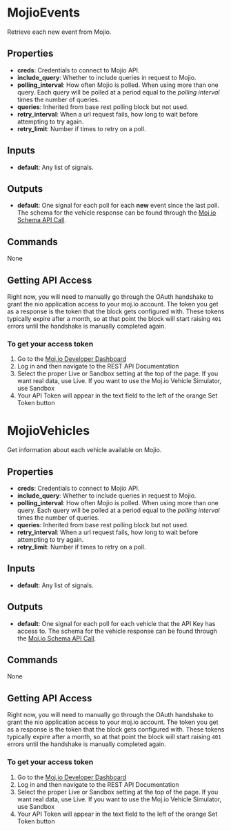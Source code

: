 MojioEvents
===========
Retrieve each new event from Mojio.

Properties
----------
- **creds**: Credentials to connect to Mojio API.
- **include_query**: Whether to include queries in request to Mojio.
- **polling_interval**: How often Mojio is polled. When using more than one query. Each query will be polled at a period equal to the *polling interval* times the number of queries.
- **queries**: Inherited from base rest polling block but not used.
- **retry_interval**: When a url request fails, how long to wait before attempting to try again.
- **retry_limit**: Number if times to retry on a poll.

Inputs
------
- **default**: Any list of signals.

Outputs
-------
- **default**: One signal for each poll for each **new** event since the last poll. The schema for the vehicle response can be found through the [Moj.io Schema API Call](https://api.moj.io/v1/Schema?entityType=Event).

Commands
--------
None

Getting API Access
------------------
Right now, you will need to manually go through the OAuth handshake to grant the nio application access to your moj.io account. The token you get as a response is the token that the block gets configured with. These tokens typically expire after a month, so at that point the block will start raising `401` errors until the handshake is manually completed again.
### To get your access token
 1. Go to the [Moj.io Developer Dashboard](https://developer.moj.io/dashboard)
 2. Log in and then navigate to the REST API Documentation
 3. Select the proper Live or Sandbox setting at the top of the page. If you want real data, use Live. If you want to use the Moj.io Vehicle Simulator, use Sandbox
 4. Your API Token will appear in the text field to the left of the orange Set Token button

MojioVehicles
=============
Get information about each vehicle available on Mojio.

Properties
----------
- **creds**: Credentials to connect to Mojio API.
- **include_query**: Whether to include queries in request to Mojio.
- **polling_interval**: How often Mojio is polled. When using more than one query. Each query will be polled at a period equal to the *polling interval* times the number of queries.
- **queries**: Inherited from base rest polling block but not used.
- **retry_interval**: When a url request fails, how long to wait before attempting to try again.
- **retry_limit**: Number if times to retry on a poll.

Inputs
------
- **default**: Any list of signals.

Outputs
-------
- **default**: One signal for each poll for each vehicle that the API Key has access to. The schema for the vehicle response can be found through the [Moj.io Schema API Call](https://api.moj.io/v1/Schema?entityType=Vehicle).

Commands
--------
None

Getting API Access
------------------
Right now, you will need to manually go through the OAuth handshake to grant the nio application access to your moj.io account. The token you get as a response is the token that the block gets configured with. These tokens typically expire after a month, so at that point the block will start raising `401` errors until the handshake is manually completed again.
### To get your access token
 1. Go to the [Moj.io Developer Dashboard](https://developer.moj.io/dashboard)
 2. Log in and then navigate to the REST API Documentation
 3. Select the proper Live or Sandbox setting at the top of the page. If you want real data, use Live. If you want to use the Moj.io Vehicle Simulator, use Sandbox
 4. Your API Token will appear in the text field to the left of the orange Set Token button

